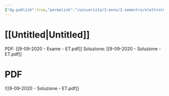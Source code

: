```yaml
---
{"dg-publish":true,"permalink":"/universita/3-anno/2-semestre/elettrotecnica/temi-d-esame/ex-2020-09-09-et/","tags":["UNI"]}
---
```



# [[Untitled\|Untitled]]

PDF: [[9-09-2020 - Esame - ET.pdf]]
Soluzione: [[9-09-2020 - Soluzione - ET.pdf]]



# PDF

![[9-09-2020 - Soluzione - ET.pdf]]